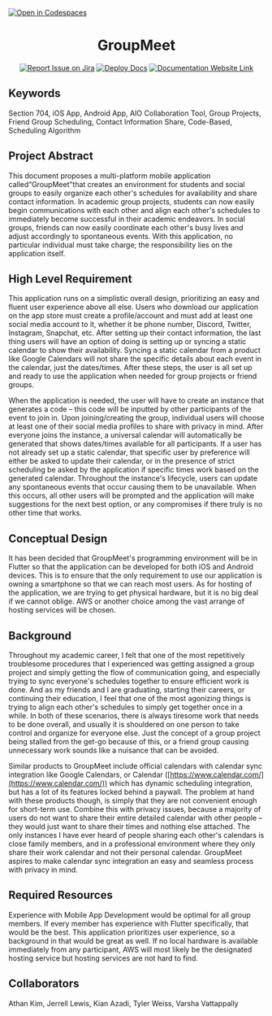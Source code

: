 [![Open in Codespaces](https://classroom.github.com/assets/launch-codespace-f4981d0f882b2a3f0472912d15f9806d57e124e0fc890972558857b51b24a6f9.svg)](https://classroom.github.com/open-in-codespaces?assignment_repo_id=9951177)

<div align="center">

# GroupMeet

[![Report Issue on Jira](https://img.shields.io/badge/Report%20Issues-Jira-0052CC?style=flat&logo=jira-software)](https://temple-cis-projects-in-cs.atlassian.net/jira/software/c/projects/DT/issues) [![Deploy Docs](https://github.com/ApplebaumIan/tu-cis-4398-docs-template/actions/workflows/deploy.yml/badge.svg)](https://github.com/ApplebaumIan/tu-cis-4398-docs-template/actions/workflows/deploy.yml) [![Documentation Website Link](https://img.shields.io/badge/-Documentation%20Website-brightgreen)](https://capstone-projects-2023-spring.github.io/project-groupmeet/)

</div>

## Keywords

Section 704, iOS App, Android App, AIO Collaboration Tool, Group Projects, Friend Group Scheduling, Contact Information Share, Code-Based, Scheduling Algorithm

## Project Abstract

This document proposes a multi-platform mobile application called“GroupMeet”that creates an environment for students and social groups to easily organize each other's schedules for availability and share contact information. In academic group projects, students can now easily begin communications with each other and align each other's schedules to immediately become successful in their academic endeavors. In social groups, friends can now easily coordinate each other's busy lives and adjust accordingly to spontaneous events. With this application, no particular individual must take charge; the responsibility lies on the application itself.

## High Level Requirement

This application runs on a simplistic overall design, prioritizing an easy and fluent user experience above all else. Users who download our application on the app store must create a profile/account and must add at least one social media account to it, whether it be phone number, Discord, Twitter, Instagram, Snapchat, etc. After setting up their contact information, the last thing users will have an option of doing is setting up or syncing a static calendar to show their availability. Syncing a static calendar from a product like Google Calendars will not share the specific details about each event in the calendar, just the dates/times. After these steps, the user is all set up and ready to use the application when needed for group projects or friend groups.

When the application is needed, the user will have to create an instance that generates a code – this code will be inputted by other participants of the event to join in. Upon joining/creating the group, individual users will choose at least one of their social media profiles to share with privacy in mind. After everyone joins the instance, a universal calendar will automatically be generated that shows dates/times available for all participants. If a user has not already set up a static calendar, that specific user by preference will either be asked to update their calendar, or in the presence of strict scheduling be asked by the application if specific times work based on the generated calendar. Throughout the instance's lifecycle, users can update any spontaneous events that occur causing them to be unavailable. When this occurs, all other users will be prompted and the application will make suggestions for the next best option, or any compromises if there truly is no other time that works.

## Conceptual Design

It has been decided that GroupMeet's programming environment will be in Flutter so that the application can be developed for both iOS and Android devices. This is to ensure that the only requirement to use our application is owning a smartphone so that we can reach most users. As for hosting of the application, we are trying to get physical hardware, but it is no big deal if we cannot oblige. AWS or another choice among the vast arrange of hosting services will be chosen.

## Background

Throughout my academic career, I felt that one of the most repetitively troublesome procedures that I experienced was getting assigned a group project and simply getting the flow of communication going, and especially trying to sync everyone's schedules together to ensure efficient work is done. And as my friends and I are graduating, starting their careers, or continuing their education, I feel that one of the most agonizing things is
trying to align each other's schedules to simply get together once in a while. In both of these scenarios, there is always tiresome work that needs to be done overall, and usually it is shouldered on one person to take control and organize for everyone else. Just the concept of a group project being stalled from the get-go because of this, or a friend group causing unnecessary work sounds like a nuisance that can be avoided.

Similar products to GroupMeet include official calendars with calendar sync integration like Google Calendars, or Calendar ([https://www.calendar.com/](https://www.calendar.com/)) which has dynamic scheduling integration, but has a lot of its features locked behind a paywall. The problem at hand with these products though, is simply that they are not convenient
enough for short-term use. Combine this with privacy issues, because a majority of users do not want to share their entire detailed calendar with other people – they would just want to share their times and nothing else attached. The only instances I have ever heard of people sharing each other's calendars is close family members, and in a professional environment where they only share their work calendar and not their personal calendar. GroupMeet aspires to make calendar sync integration an easy and seamless process with privacy in mind.

## Required Resources

Experience with Mobile App Development would be optimal for all group members. If every member has experience with Flutter specifically, that would be the best. This application prioritizes user experience, so a background in that would be great as well. If no local hardware is available immediately from any participant, AWS will most likely be the designated hosting service but hosting services are not hard to find.

## Collaborators

Athan Kim, Jerrell Lewis, Kian Azadi, Tyler Weiss, Varsha Vattappally

<!-- [//]: # ( readme: collaborators -start )
<table>
<tr>
    <td align="center">
        <a href="https://github.com/ApplebaumIan">
            <img src="https://avatars.githubusercontent.com/u/9451941?v=4" width="100;" alt="ApplebaumIan"/>
            <br />
            <sub><b>Ian Tyler Applebaum</b></sub>
        </a>
    </td>
    <td align="center">
        <a href="https://github.com/leighflagg">
            <img src="https://avatars.githubusercontent.com/u/77810293?v=4" width="100;" alt="leighflagg"/>
            <br />
            <sub><b>Null</b></sub>
        </a>
    </td></tr>
</table>

[//]: # ( readme: collaborators -end ) -->
